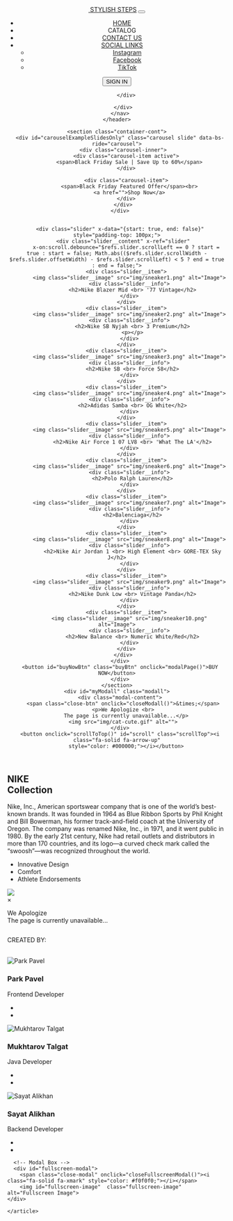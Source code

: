 <!doctype html>
<html lang="en">

<head>
  <title>Stylish Steps</title>
  <!-- Required meta tags -->
  <meta charset="utf-8">
  <meta name="viewport" content="width=device-width, initial-scale=1, shrink-to-fit=no">

  <!-- Bootstrap CSS v5.2.1 -->
  <link href="https://cdn.jsdelivr.net/npm/bootstrap@5.2.1/dist/css/bootstrap.min.css" rel="stylesheet"
    integrity="sha384-iYQeCzEYFbKjA/T2uDLTpkwGzCiq6soy8tYaI1GyVh/UjpbCx/TYkiZhlZB6+fzT" crossorigin="anonymous">
  <link rel="stylesheet" href="css/home.css">
  <link rel="icon" href="img/sneaker.png" type="image/x-icon">
  <link rel="stylesheet" href="https://cdnjs.cloudflare.com/ajax/libs/font-awesome/6.4.2/css/all.min.css">
  <link rel="preconnect" href="https://fonts.googleapis.com">
  <link rel="preconnect" href="https://fonts.gstatic.com" crossorigin>
  <link href="https://fonts.googleapis.com/css2?family=Cabin:ital,wght@1,600&display=swap" rel="stylesheet">
  <link rel="preconnect" href="https://fonts.googleapis.com">
  <link rel="preconnect" href="https://fonts.gstatic.com" crossorigin>
  <link
    href="https://fonts.googleapis.com/css2?family=Kanit:ital,wght@1,600&family=Smooch+Sans&family=Ubuntu:ital,wght@1,500&display=swap"
    rel="stylesheet">
  <link rel="preconnect" href="https://fonts.googleapis.com">
  <link rel="preconnect" href="https://fonts.gstatic.com" crossorigin>
  <link
    href="https://fonts.googleapis.com/css2?family=Exo:ital@1&family=Kanit:ital@1&family=Kdam+Thmor+Pro&display=swap"
    rel="stylesheet">
</head>

<body>
  <main>
    <header>
      <nav class="navbar navbar-expand-lg">
        <div class="container-fluid">
          <a class="navbar-brand" href="home.html"><i class="fa-solid fa-shoe-prints"
              style="color: #ffffff;"></i>&nbsp;STYLISH STEPS</a>
          <button class="navbar-toggler" type="button" data-bs-toggle="collapse" data-bs-target="#navbarNavDropdown"
            aria-controls="navbarNavDropdown" aria-expanded="false" aria-label="Toggle navigation">
            <i class="fa-solid fa-bars" style="color: #787ff6;"></i>
          </button>
          <div class="collapse navbar-collapse" id="navbarNavDropdown">
            <ul class="navbar-nav">
              <li class="nav-item">
                <a class="nav-link" aria-current="page" href="home.html">HOME</a>
              </li>
              <li class="nav-item">
                <a class="nav-link" onclick="catalogPage()">CATALOG</a>
              </li>
              <li class="nav-item">
                <a class="nav-link" href="contact.html">CONTACT US</a>
              </li>
              <li class="nav-item dropdown">
                <a class="nav-link dropdown-toggle" href="#" id="navbarDropdownMenuLink" role="button"
                  data-bs-toggle="dropdown" aria-expanded="false">
                  SOCIAL LINKS
                </a>
                <ul class="dropdown-menu" aria-labelledby="navbarDropdownMenuLink">
                  <li><a class="dropdown-item" href="#"><i class="fa-brands fa-instagram" style="color: #787ff6;"></i>
                      Instagram</a></li>
                  <li><a class="dropdown-item" href="#"><i class="fa-brands fa-facebook" style="color: #787ff6;"></i>
                      Facebook</a></li>
                  <li><a class="dropdown-item" href="#"><i class="fa-brands fa-tiktok" style="color: #787ff6;"></i>
                      TikTok</a></li>
                </ul>
              </li>
            </ul>
            <button id="signIn" class="nav-link signInBtn" onclick="signinPage()">SIGN IN</button>

          </div>

        </div>
      </nav>
    </header>

    <section class="container-cont">
      <div id="carouselExampleSlidesOnly" class="carousel slide" data-bs-ride="carousel">
        <div class="carousel-inner">
          <div class="carousel-item active">
            <span>Black Friday Sale | Save Up to 60%</span>
          </div>

          <div class="carousel-item">
            <span>Black Friday Featured Offer</span><br>
            <a href="">Shop Now</a>
          </div>
        </div>
      </div>


      <div class="slider" x-data="{start: true, end: false}" style="padding-top: 100px;">
        <div class="slider__content" x-ref="slider"
          x-on:scroll.debounce="$refs.slider.scrollLeft == 0 ? start = true : start = false; Math.abs(($refs.slider.scrollWidth - $refs.slider.offsetWidth) - $refs.slider.scrollLeft) < 5 ? end = true : end = false;">
          <div class="slider__item">
            <img class="slider__image" src="img/sneaker1.png" alt="Image">
            <div class="slider__info">
              <h2>Nike Blazer Mid <br> '77 Vintage</h2>
            </div>
          </div>
          <div class="slider__item">
            <img class="slider__image" src="img/sneaker2.png" alt="Image">
            <div class="slider__info">
              <h2>Nike SB Nyjah <br> 3 Premium</h2>
              <p></p>
            </div>
          </div>
          <div class="slider__item">
            <img class="slider__image" src="img/sneaker3.png" alt="Image">
            <div class="slider__info">
              <h2>Nike SB <br> Force 58</h2>
            </div>
          </div>
          <div class="slider__item">
            <img class="slider__image" src="img/sneaker4.png" alt="Image">
            <div class="slider__info">
              <h2>Adidas Samba <br> OG White</h2>
            </div>
          </div>
          <div class="slider__item">
            <img class="slider__image" src="img/sneaker5.png" alt="Image">
            <div class="slider__info">
              <h2>Nike Air Force 1 07 LV8 <br> 'What The LA'</h2>
            </div>
          </div>
          <div class="slider__item">
            <img class="slider__image" src="img/sneaker6.png" alt="Image">
            <div class="slider__info">
              <h2>Polo Ralph Lauren</h2>
            </div>
          </div>
          <div class="slider__item">
            <img class="slider__image" src="img/sneaker7.png" alt="Image">
            <div class="slider__info">
              <h2>Balenciaga</h2>
            </div>
          </div>
          <div class="slider__item">
            <img class="slider__image" src="img/sneaker8.png" alt="Image">
            <div class="slider__info">
              <h2>Nike Air Jordan 1 <br> High Element <br> GORE-TEX Sky J</h2>
            </div>
          </div>
          <div class="slider__item">
            <img class="slider__image" src="img/sneaker9.png" alt="Image">
            <div class="slider__info">
              <h2>Nike Dunk Low <br> Vintage Panda</h2>
            </div>
          </div>
          <div class="slider__item">
            <img class="slider__image" src="img/sneaker10.png" alt="Image">
            <div class="slider__info">
              <h2>New Balance <br> Numeric White/Red</h2>
            </div>
          </div>
        </div>
      </div>
      <button id="buyNowBtn" class="buyBtn" onclick="modalPage()">BUY NOW</button>
      </div>
    </section>
    <div id="myModall" class="modall">
      <div class="modal-content">
        <span class="close-btn" onclick="closeModall()">&times;</span>
        <p>We Apologize <br>
          The page is currently unavailable...</p>
        <img src="img/cat-cute.gif" alt="">
      </div>
      <button onclick="scrollToTop()" id="scroll" class="scrollTop"><i class="fa-solid fa-arrow-up"
          style="color: #000000;"></i></button>

  </main>

  <section class="shop-container">
    <div class="wrap">
      <div class="element-animation">
        <div class="main_content">
          <div class="main_text">
            <h1>NIKE<br><span>Collection</span></h1>
            <p>
              Nike, Inc., American sportswear company that is one of the world’s best-known brands.
              It was founded in 1964 as Blue Ribbon Sports by Phil Knight and Bill Bowerman, his former track-and-field
              coach at the University of Oregon.
              The company was renamed Nike, Inc., in 1971, and it went public in 1980. By the early 21st century,
              Nike had retail outlets and distributors in more than 170 countries, and its logo—a curved check mark
              called the “swoosh”—was recognized throughout the world.
            </p>
            <ul class="list-group">
              <li class="list-group-item"><a href=""></a>Innovative Design</li>
              <li class="list-group-item"><a href=""></a>Comfort</li>
              <li class="list-group-item"><a href=""></a>Athlete Endorsements</li>
            </ul>
          </div>
          <div class="main_image">
            <img src="img/sneaker12.png">
          </div>
        </div>
      </div>
    </div>
    <div id="myModall" class="modall">
      <div class="modal-content">
        <span class="close-btn" onclick="closeModall()">&times;</span>
        <p>We Apologize <br>
          The page is currently unavailable...</p>
        <img src="img/cat-cute.gif" alt="">
  </div>
</div>
</section>
<footer class="bg-light py-3 h-100">
  <img src="img/footer.png" alt="">
  <p>CREATED BY:</p><br>
  <div id="team-members">
    <article class="team-member">
      <img class="team-member-avatar" src="img/pavel.jpg" alt="Park Pavel">
      <div class="team-member-name">
        <h3>Park Pavel</h3>
        <p>Frontend Developer</p>
      </div>
      <ul class="social-links">
        <li><a href="https://www.linkedin.com/in/pavel-park-538863259/"><i class="fa-brands fa-linkedin" style="color: black;"></i></a></li>
        <li><a href="https://github.com/KIYOKATA-1"><i class="fa-brands fa-github" style="color: #000000;"></i></a></li>
      </ul>
    </article>
    <article class="team-member">
      <img class="team-member-avatar" src="img/talgat.jpg" alt="Mukhtarov Talgat">
      <div class="team-member-name">
        <h3>Mukhtarov Talgat</h3>
        <p>Java Developer</p>
      </div>
      <ul class="social-links">
        <li><a href="https://www.linkedin.com/in/talgat-mukhtarov-323436240/"><i class="fa-brands fa-linkedin" style="color: black;"></i></a></li>
        <li><a href="https://github.com/T4jgat"><i class="fa-brands fa-github" style="color: #000000;"></i></a></li>
      </ul>
    </article>
    <article class="team-member">
      <img class="team-member-avatar" src="img/alikhan.jpg" alt="Sayat Alikhan">
      <div class="team-member-name">
        <h3>Sayat Alikhan</h3>
        <p>Backend Developer</p>
      </div>
      <ul class="social-links">
        <li><a href="https://www.linkedin.com/me?trk=p_mwlite_feed_updates-secondary_nav"><i class="fa-brands fa-linkedin" style="color: black;"></i></a></li>
        <li><a href=""><i class="fa-brands fa-github" style="color: #000000;"></i></a></li>
      </ul>

      
      <!-- Modal Box -->
      <div id="fullscreen-modal">
        <span class="close-modal" onclick="closeFullscreenModal()"><i class="fa-solid fa-xmark" style="color: #f0f0f0;"></i></span>
        <img id="fullscreen-image"  class="fullscreen-image" alt="Fullscreen Image">
    </div>
    
    </article>
  </div>
</footer>
  <!-- Bootstrap JavaScript Libraries -->
  <script src="https://cdn.jsdelivr.net/npm/@popperjs/core@2.11.6/dist/umd/popper.min.js"
    integrity="sha384-oBqDVmMz9ATKxIep9tiCxS/Z9fNfEXiDAYTujMAeBAsjFuCZSmKbSSUnQlmh/jp3" crossorigin="anonymous">
    </script>

  <script src="https://cdn.jsdelivr.net/npm/bootstrap@5.2.1/dist/js/bootstrap.min.js"
    integrity="sha384-7VPbUDkoPSGFnVtYi0QogXtr74QeVeeIs99Qfg5YCF+TidwNdjvaKZX19NZ/e6oz" crossorigin="anonymous">
    </script>

  <script src="js/home.js"></script>
</body>

</html>
